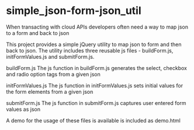 # simple_json-form-json_util

When transacting with cloud APIs developers often need a way to map json to a form and back to json

This project provides a simple jQuery utility to map json to form and then back to json. The utility includes three reusable js files - buildForm.js, initFormValues.js and submitForm.js.

buildForm.js
The js function in buildForm.js generates the select, checkbox and radio option tags from a given json

initFormValues.js
The js function in initFormValues.js sets initial values for the form elements from a given json

submitForm.js
The js function in submitForm.js captures user entered form values as json

A demo for the usage of these files is available is included as demo.html
